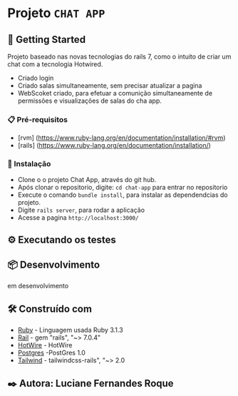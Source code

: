 # Projeto `CHAT APP`


## 🚀 Getting Started

Projeto baseado nas novas tecnologias do rails 7, como o intuito de criar um chat com a tecnologia Hotwired.
- Criado  login
- Criado salas simultaneamente, sem precisar atualizar a pagina
- WebScoket criado, para efetuar a comunição simultaneamente de permissões e visualizações de salas do cha app.

### 📋 Pré-requisitos

* [rvm] (https://www.ruby-lang.org/en/documentation/installation/#rvm)
* [rails] (https://www.ruby-lang.org/en/documentation/installation/)

### 🔧 Instalação

- Clone o o projeto Chat App, através do git hub.
- Após clonar o repositorio, digite: `cd chat-app` para entrar no repositorio
- Execute o comando `bundle install`, para instalar as dependendcias do projeto.
- Digite `rails server`, para rodar a aplicação
- Acesse a pagina `http://localhost:3000/`



## ⚙️ Executando os testes




## 📦 Desenvolvimento

em desenvolvimento

## 🛠️ Construído com
* [Ruby](https://ruby-doc.org/) - Linguagem usada Ruby 3.1.3
* [Rail](https://guides.rubyonrails.org/) - gem "rails", "~> 7.0.4"
* [HotWire](https://hotwired.dev/) - HotWire
* [Postgres](https://www.postgresql.org/) -PostGres 1.0
* [Tailwind](https://tailwindcss.com/docs/guides/ruby-on-rails) - tailwindcss-rails", "~> 2.0



## ✒️ Autora: Luciane Fernandes Roque
